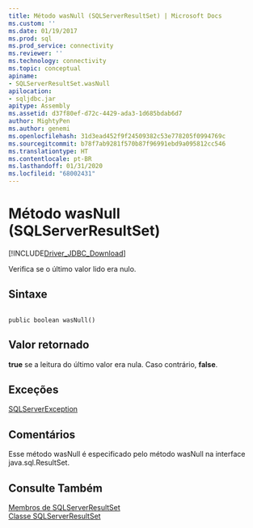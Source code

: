 ```yaml
---
title: Método wasNull (SQLServerResultSet) | Microsoft Docs
ms.custom: ''
ms.date: 01/19/2017
ms.prod: sql
ms.prod_service: connectivity
ms.reviewer: ''
ms.technology: connectivity
ms.topic: conceptual
apiname:
- SQLServerResultSet.wasNull
apilocation:
- sqljdbc.jar
apitype: Assembly
ms.assetid: d37f80ef-d72c-4429-ada3-1d685bdab6d7
author: MightyPen
ms.author: genemi
ms.openlocfilehash: 31d3ead452f9f24509382c53e778205f0994769c
ms.sourcegitcommit: b78f7ab9281f570b87f96991ebd9a095812cc546
ms.translationtype: HT
ms.contentlocale: pt-BR
ms.lasthandoff: 01/31/2020
ms.locfileid: "68002431"
---
```

# <a name="wasnull-method-sqlserverresultset"></a>Método wasNull (SQLServerResultSet)
[!INCLUDE[Driver_JDBC_Download](../../../includes/driver_jdbc_download.md)]

  Verifica se o último valor lido era nulo.  
  
## <a name="syntax"></a>Sintaxe  
  
```  
  
public boolean wasNull()  
```  
  
## <a name="return-value"></a>Valor retornado  
 **true** se a leitura do último valor era nula. Caso contrário, **false**.  
  
## <a name="exceptions"></a>Exceções  
 [SQLServerException](../../../connect/jdbc/reference/sqlserverexception-class.md)  
  
## <a name="remarks"></a>Comentários  
 Esse método wasNull é especificado pelo método wasNull na interface java.sql.ResultSet.  
  
## <a name="see-also"></a>Consulte Também  
 [Membros de SQLServerResultSet](../../../connect/jdbc/reference/sqlserverresultset-members.md)   
 [Classe SQLServerResultSet](../../../connect/jdbc/reference/sqlserverresultset-class.md)  
  
  
